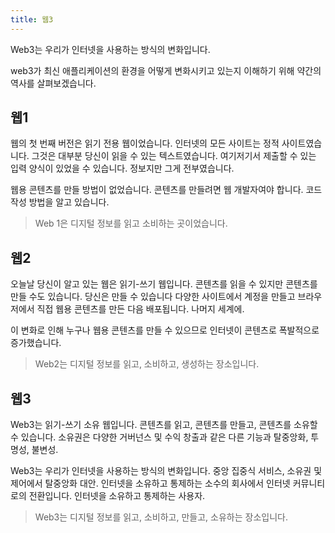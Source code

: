 ```yaml
---
title: 웹3
---
```


Web3는 우리가 인터넷을 사용하는 방식의 변화입니다.

web3가 최신 애플리케이션의 환경을 어떻게 변화시키고 있는지 이해하기 위해 약간의 역사를 살펴보겠습니다.

## 웹1

웹의 첫 번째 버전은 읽기 전용 웹이었습니다. 인터넷의 모든 사이트는 정적 사이트였습니다.
그것은 대부분 당신이 읽을 수 있는 텍스트였습니다. 여기저기서 제출할 수 있는 입력 양식이 있었을 수 있습니다.
정보지만 그게 전부였습니다.

웹용 콘텐츠를 만들 방법이 없었습니다. 콘텐츠를 만들려면 웹 개발자여야 합니다.
코드 작성 방법을 알고 있습니다.

> Web 1은 디지털 정보를 읽고 소비하는 곳이었습니다.

## 웹2

오늘날 당신이 알고 있는 웹은 읽기-쓰기 웹입니다. 콘텐츠를 읽을 수 있지만 콘텐츠를 만들 수도 있습니다. 당신은 만들 수 있습니다
다양한 사이트에서 계정을 만들고 브라우저에서 직접 웹용 콘텐츠를 만든 다음 배포됩니다.
나머지 세계에.

이 변화로 인해 누구나 웹용 콘텐츠를 만들 수 있으므로 인터넷이 콘텐츠로 폭발적으로 증가했습니다.

> Web2는 디지털 정보를 읽고, 소비하고, 생성하는 장소입니다.

## 웹3

Web3는 읽기-쓰기 소유 웹입니다. 콘텐츠를 읽고, 콘텐츠를 만들고, 콘텐츠를 소유할 수 있습니다. 소유권은 다양한
거버넌스 및 수익 창출과 같은 다른 기능과 탈중앙화, 투명성,
불변성.

Web3는 우리가 인터넷을 사용하는 방식의 변화입니다. 중앙 집중식 서비스, 소유권 및 제어에서
탈중앙화 대안. 인터넷을 소유하고 통제하는 소수의 회사에서 인터넷 커뮤니티로의 전환입니다.
인터넷을 소유하고 통제하는 사용자.

> Web3는 디지털 정보를 읽고, 소비하고, 만들고, 소유하는 장소입니다.


